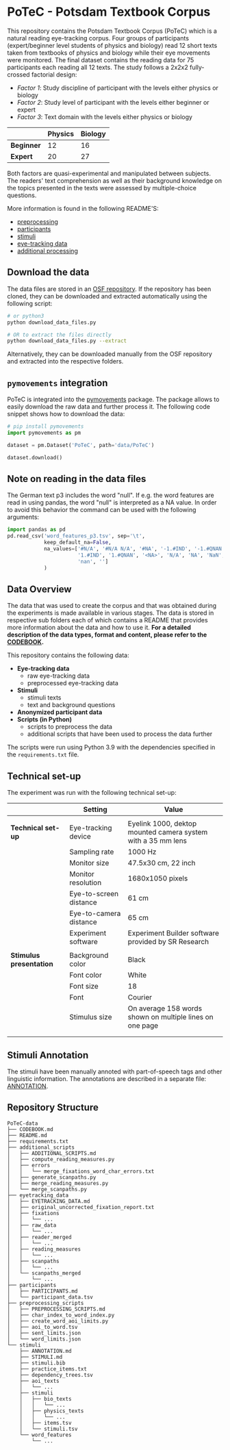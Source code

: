 # PoTeC - Potsdam Textbook Corpus

This repository contains the Potsdam Textbook Corpus (PoTeC) which is a natural reading eye-tracking corpus.
Four groups of participants (expert/beginner level students of physics and biology) read 12 short 
texts taken from textbooks of physics and biology while their eye movements were monitored. 
The final dataset contains the reading data for 75 participants each reading all 12 texts.
The study follows a 2x2x2 fully-crossed factorial design:
* _Factor 1_: Study discipline of participant with the levels either physics or biology
* _Factor 2_: Study level of participant with the levels either beginner or expert
* _Factor 3_: Text domain with the levels either physics or biology

|              | Physics | Biology |
|--------------|---------|---------|
| **Beginner** | 12      | 16      |
| **Expert**   | 20      | 27      |

Both factors are quasi-experimental and manipulated between subjects.
The readers' text comprehension as well as their background
knowledge on the topics presented in the texts were assessed by multiple-choice questions.

More information is found in the following README'S:
* [preprocessing](./preprocessing_scripts/PREPROCESSING_SCRIPTS.md)
* [participants](./participants/README.md)
* [stimuli](./stimuli/STIMULI.md)
* [eye-tracking data](./eyetracking_data/EYETRACKING_DATA.md)
* [additional processing](./additional_scripts/ADDITIONAL_SCRIPTS.md)

## Download the data
The data files are stored in an [OSF repository](https://osf.io/dn5hp/?view_only=). If the repository has been cloned, 
they can be downloaded and extracted automatically using the following script:

```bash
# or python3
python download_data_files.py

# OR to extract the files directly
python download_data_files.py --extract
```

Alternatively, they can be downloaded manually from the OSF repository and extracted into the respective folders.

## `pymovements` integration
PoTeC is integrated into the [pymovements](https://pymovements.readthedocs.io/en/stable/index.html) package. The package allows
to easily download the raw data and further process it. The following code snippet shows how to download the data:

```python
# pip install pymovements
import pymovements as pm

dataset = pm.Dataset('PoTeC', path='data/PoTeC')

dataset.download()
```

## Note on reading in the data files
The German text p3 includes the word "null". If e.g. the word features are read in using pandas, the word "null" is 
interpreted as a NA value. In order to avoid this behavior the command can be used with the following arguments:

```python
import pandas as pd
pd.read_csv('word_features_p3.tsv', sep='\t',  
            keep_default_na=False,
            na_values=['#N/A', '#N/A N/A', '#NA', '-1.#IND', '-1.#QNAN', '-NaN', '-nan',
                       '1.#IND', '1.#QNAN', '<NA>', 'N/A', 'NA', 'NaN', 'None', 'n/a',
                       'nan', '']
            )
```

## Data Overview
The data that was used to create the corpus and that was obtained during the experiments is made available in various stages. 
The data is stored in respective sub folders each of which contains a README that provides more information 
about the data and how to use it. **For a detailed description of the data types, format and content, please refer to the 
[CODEBOOK](./CODEBOOK.md).**

This repository contains the following data:
* **Eye-tracking data**
  * raw eye-tracking data
  * preprocessed eye-tracking data
* **Stimuli**
  * stimuli texts
  * text and background questions
* **Anonymized participant data**
* **Scripts (in Python)**
  * scripts to preprocess the data
  * additional scripts that have been used to process the data further

The scripts were run using Python 3.9 with the dependencies specified in the `requirements.txt` file.

## Technical set-up
The experiment was run with the following technical set-up:

|                           | **Setting**            | **Value**                                                    |
|---------------------------|------------------------|--------------------------------------------------------------|
|                           |                        |                                                              |
| **Technical set-up**      | Eye-tracking device    | Eyelink 1000, dektop mounted camera system with a 35 mm lens |
|                           | Sampling rate          | 1000 Hz                                                      |
|                           | Monitor size           | 47.5x30 cm, 22 inch                                          |
|                           | Monitor resolution     | 1680x1050 pixels                                             |
|                           | Eye-to-screen distance | 61 cm                                                        |
|                           | Eye-to-camera distance | 65 cm                                                        |
|                           | Experiment software    | Experiment Builder software provided by SR Research          |
|                           |                        |                                                              |
| **Stimulus presentation** | Background color       | Black                                                        |
|                           | Font color             | White                                                        |
|                           | Font size              | 18                                                           |
|                           | Font                   | Courier                                                      |
|                           | Stimulus size          | On average 158 words shown on multiple lines on one page     |
|                           |                        |                                                              |
|                           |                        |                                                              |

## Stimuli Annotation
The stimuli have been manually annoted with part-of-speech tags and other linguistic information. The annotations are described
in a separate file: [ANNOTATION](stimuli/ANNOTATION.md).

## Repository Structure

    PoTeC-data
    ├── CODEBOOK.md
    ├── README.md
    ├── requirements.txt
    ├── additional_scripts
    │   ├── ADDITIONAL_SCRIPTS.md
    │   ├── compute_reading_measures.py
    │   ├── errors
    │   │   └── merge_fixations_word_char_errors.txt
    │   ├── generate_scanpaths.py
    │   ├── merge_reading_measures.py
    │   └── merge_scanpaths.py
    ├── eyetracking_data
    │   ├── EYETRACKING_DATA.md
    │   ├── original_uncorrected_fixation_report.txt
    │   ├── fixations
    │   │   └── ...
    │   ├── raw_data 
    │   │   └── ...
    │   ├── reader_merged
    │   │   └── ...
    │   ├── reading_measures
    │   │   └── ...
    │   ├── scanpaths
    │   │   └── ...
    │   └── scanpaths_merged
    │       └── ...
    ├── participants
    │   ├── PARTICIPANTS.md
    │   └── participant_data.tsv
    ├── preprocessing_scripts
    │   ├── PREPROCESSING_SCRIPTS.md
    │   ├── char_index_to_word_index.py
    │   ├── create_word_aoi_limits.py
    │   ├── aoi_to_word.tsv
    │   ├── sent_limits.json
    │   └── word_limits.json
    └── stimuli
        ├── ANNOTATION.md
        ├── STIMULI.md
        ├── stimuli.bib
        ├── practice_items.txt
        ├── dependency_trees.tsv
        ├── aoi_texts
        │   └── ...
        ├── stimuli
        │   ├── bio_texts
        │   │   └── ...
        │   ├── physics_texts
        │   │   └── ...
        │   ├── items.tsv
        │   └── stimuli.tsv
        └── word_features
            └── ...


